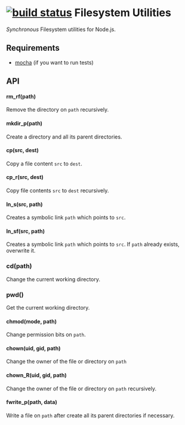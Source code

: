 [![build status](https://secure.travis-ci.org/npcode/node-fsutil.png)](http://travis-ci.org/npcode/node-fsutil)
Filesystem Utilities
====================

*Synchronous* Filesystem utilities for Node.js.

Requirements
------------

* [mocha](http://visionmedia.github.com/mocha/) (if you want to run tests)

API
---

#### rm_rf(path)

Remove the directory on `path` recursively.

#### mkdir_p(path)

Create a directory and all its parent directories.

#### cp(src, dest)

Copy a file content `src` to `dest`.

#### cp_r(src, dest)

Copy file contents `src` to `dest` recursively.

#### ln_s(src, path)

Creates a symbolic link `path` which points to `src`.

#### ln_sf(src, path)

Creates a symbolic link `path` which points to `src`. If `path` already exists, overwrite it.

### cd(path)

Change the current working directory.

### pwd()

Get the current working directory.

#### chmod(mode, path)

Change permission bits on `path`.

#### chown(uid, gid, path)

Change the owner of the file or directory on `path`

#### chown_R(uid, gid, path)

Change the owner of the file or directory on `path` recursively.

#### fwrite_p(path, data)

Write a file on `path` after create all its parent directories if necessary.
